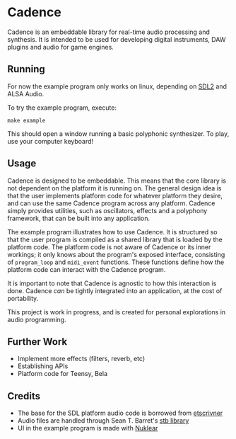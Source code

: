 # Cadence
Cadence is an embeddable library for real-time audio processing and synthesis.
It is intended to be used for developing digital instruments, DAW plugins and audio for game engines.

## Running
For now the example program only works on linux, depending on [SDL2](https://www.libsdl.org/) and ALSA Audio.

To try the example program, execute:

    make example

This should open a window running a basic polyphonic synthesizer. To play, use your computer keyboard!

## Usage
Cadence is designed to be embeddable. This means that the core library is not dependent on the platform it is running on. The general design idea is that the user implements platform code for whatever platform they desire, and can use the same Cadence program across any platform. Cadence simply provides utilities, such as oscillators, effects and a polyphony framework, that can be built into any application.

The example program illustrates how to use Cadence. It is structured so that the user program is compiled as a shared library that is loaded by the platform code. 
The platform code is not aware of Cadence or its inner workings; it only knows about the program's exposed interface, consisting of ```program_loop``` and ```midi_event``` functions. These functions define how the platform code can interact with the Cadence program.

It is important to note that Cadence is agnostic to how this interaction is done. Cadence *can* be tightly integrated into an application, at the cost of portability. 

This project is work in progress, and is created for personal explorations in audio programming.

## Further Work
 - Implement more effects (filters, reverb, etc)
 - Establishing APIs
 - Platform code for Teensy, Bela

## Credits
 - The base for the SDL platform audio code is borrowed from [etscrivner](https://github.com/etscrivner/sdl_audio_circular_buffer)
 - Audio files are handled through Sean T. Barret's [stb library](https://github.com/nothings/stb)
 - UI in the example program is made with [Nuklear](https://github.com/Immediate-Mode-UI/Nuklear)
